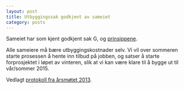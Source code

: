 ```yaml
---
layout: post
title: Utbyggingssak godkjent av sameiet
category: posts
---
```


Sameiet har som kjent godkjent sak G, og [prinsippene][prinsippene].

Alle sameiere må bære utbyggingskostnader selv. Vi vil over sommeren starte prosessen å hente inn tilbud på jobben, og satser å starte forprosjektet i løpet av vinteren, slik at vi kan være klare til å bygge ut til vår/sommer 2015.

Vedlagt [protokoll fra årsmøtet 2013][protokoll].

[prinsippene]: http://kragskogen.github.io/files/prinsippene.pdf
[protokoll]: http://kragskogen.github.io/files/protokoll-2013-04-22.pdf

